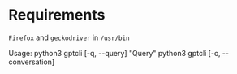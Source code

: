 # Requirements
`Firefox` and `geckodriver` in `/usr/bin`

Usage:
python3 gptcli [-q, --query] "Query"
python3 gptcli [-c, --conversation]